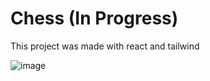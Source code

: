 # Chess (In Progress)

This project was made with react and tailwind


![image](https://github.com/kokas340/chess/blob/main/src/assets/chess.png)
